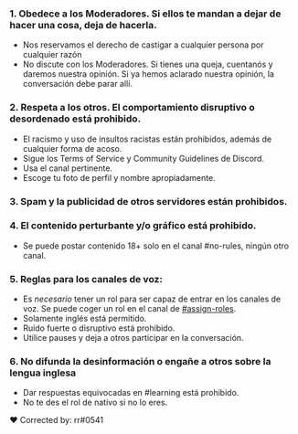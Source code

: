 

### 1. Obedece a los Moderadores. Si ellos te mandan a dejar de hacer una cosa, deja de hacerla. 
- Nos reservamos el derecho de castigar a cualquier persona por cualquier razón
- No discute con los Moderadores. Si tienes una queja, cuentanós y daremos nuestra opinión. Si ya hemos aclarado nuestra opinión, la conversación debe parar allí.

### 2. Respeta a los otros. El comportamiento disruptivo o desordenado está prohibido.
- El racismo y uso de insultos racistas están prohibidos, además de cualquier forma de acoso. 
- Sigue los Terms of Service y Community Guidelines de Discord.
- Usa el canal pertinente.
- Escoge tu foto de perfil y nombre apropiadamente.

### 3. Spam y la publicidad de otros servidores están prohibidos.

### 4. El contenido perturbante y/o gráfico está prohibido. 
- Se puede postar contenido 18+ solo en el canal #no-rules, ningún otro canal.

### 5. Reglas para los canales de voz:
- Es _necesario_ tener un rol para ser capaz de entrar en los canales de voz. Se puede coger un rol en el canal de [#assign-roles](https://discordapp.com/channels/363985050578190336/423821919134023680).
- Solamente inglés está permitido. 
- Ruido fuerte o disruptivo está prohibido.
- Utilice pauses y deja a otros participar en la conversación.

### 6. No difunda la desinformación o engañe a otros sobre la lengua inglesa
- Dar respuestas equivocadas en #learning está prohibido.
- No te des el rol de nativo si no lo eres.

❤️ Corrected by: rr#0541 